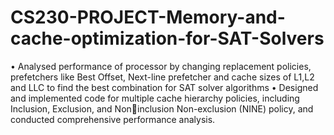 # CS230-PROJECT-Memory-and-cache-optimization-for-SAT-Solvers
• Analysed performance of processor by changing replacement policies, prefetchers like Best Offset, Next-line prefetcher
and cache sizes of L1,L2 and LLC to find the best combination for SAT solver algorithms
• Designed and implemented code for multiple cache hierarchy policies, including Inclusion, Exclusion, and Noninclusion Non-exclusion (NINE) policy, and conducted comprehensive performance analysis.
